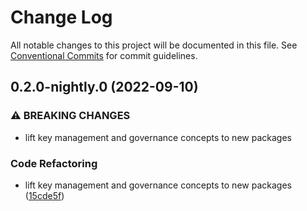 # Change Log

All notable changes to this project will be documented in this file.
See [Conventional Commits](https://conventionalcommits.org) for commit guidelines.

## 0.2.0-nightly.0 (2022-09-10)


### ⚠ BREAKING CHANGES

* lift key management and governance concepts to new packages

### Code Refactoring

* lift key management and governance concepts to new packages ([15cde5f](https://github.com/input-output-hk/cardano-js-sdk/commit/15cde5f9becff94dac17278cb45e3adcaac763b5))
